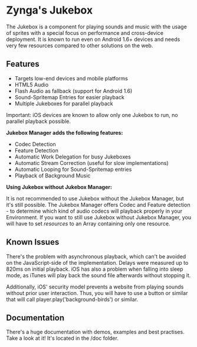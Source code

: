
Zynga's Jukebox
==============

The Jukebox is a component for playing sounds and music with the usage of sprites with a special
focus on performance and cross-device deployment. It is known to run even on Android 1.6+ devices
and needs very few resources compared to other solutions on the web.


Features
--------

* Targets low-end devices and mobile platforms
* HTML5 Audio
* Flash Audio as fallback (support for Android 1.6)
* Sound-Spritemap Entries for easier playback
* Multiple Jukeboxes for parallel playback

Important: iOS devices are known to allow only one Jukebox to run, no parallel playback possible.


**Jukebox Manager adds the following features:**

* Codec Detection
* Feature Detection
* Automatic Work Delegation for busy Jukeboxes
* Automatic Stream Correction (useful for slow implementations)
* Automatic Looping for Sound-Spritemap entries
* Playback of Background Music

**Using Jukebox without Jukebox Manager:**

It is not recommended to use Jukebox without the Jukebox Manager, but it's still possible.
The Jukebox Manager offers Codec and Feature detection - to determine which kind of audio codecs will playback properly in your Environment.
If you want to still use Jukebox without Jukebox Manager, you will have to set *resources* to an Array containing only one resource.


Known Issues
------------

There's the problem with asynchronous playback, which can't be avoided on the JavaScript-side of the implementation.
Delays were measured up to 820ms on initial playback. iOS has also a problem when falling into sleep mode, as iTunes will play back the sound
file afterwards without stopping it.

Additionally, iOS' security model prevents a website from playing sounds without prior user interaction. Thus, you will have to use a button
or similar that will call player.play('background-birds') or similar.


Documentation
-------------

There's a huge documentation with demos, examples and best practises.
Take a look at it! It's located in the /doc folder.


